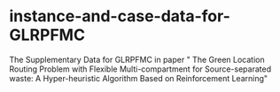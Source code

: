 # instance-and-case-data-for-GLRPFMC
The Supplementary Data for GLRPFMC in paper " The Green Location Routing Problem with Flexible Multi-compartment for Source-separated waste: A Hyper-heuristic Algorithm Based on Reinforcement Learning"
